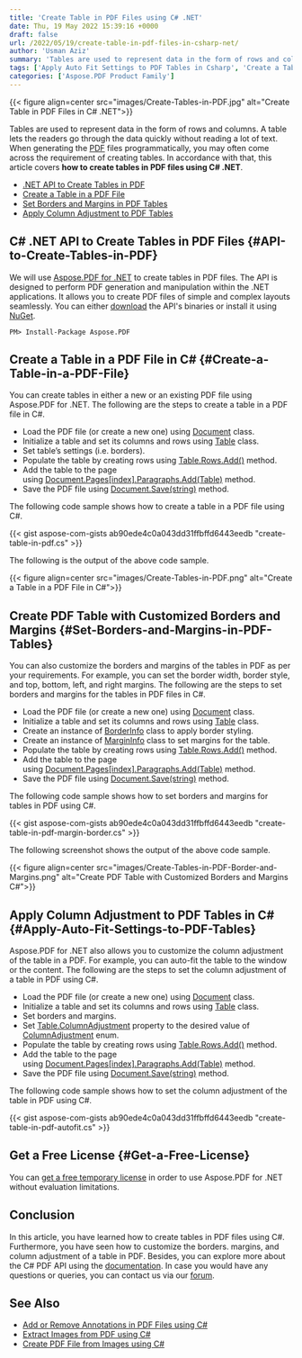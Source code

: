 ```yaml
---
title: 'Create Table in PDF Files using C# .NET'
date: Thu, 19 May 2022 15:39:16 +0000
draft: false
url: /2022/05/19/create-table-in-pdf-files-in-csharp-net/
author: 'Usman Aziz'
summary: 'Tables are used to represent data in the form of rows and columns. It lets the readers go through the data quickly without reading a lot of text. When generating the [PDF][1] files programmatically, you may often come across the requirement of creating tables. In accordance with that, this article covers **how to create tables in PDF files in C# .NET**.'
tags: ['Apply Auto Fit Settings to PDF Tables in Csharp', 'Create a Table in a PDF File in Csharp', 'DotNet API to Create Tables in PDF', 'DotNet PDF Generator API', 'Set Borders and Margins in PDF Tables in Csharp']
categories: ['Aspose.PDF Product Family']
---
```




{{< figure align=center src="images/Create-Tables-in-PDF.jpg" alt="Create Table in PDF Files in C# .NET">}}


Tables are used to represent data in the form of rows and columns. A table lets the readers go through the data quickly without reading a lot of text. When generating the [PDF][2] files programmatically, you may often come across the requirement of creating tables. In accordance with that, this article covers **how to create tables in PDF files using C# .NET**.

*   [.NET API to Create Tables in PDF][3]
*   [Create a Table in a PDF File][4]
*   [Set Borders and Margins in PDF Tables][5]
*   [Apply Column Adjustment to PDF Tables][6]

## C# .NET API to Create Tables in PDF Files {#API-to-Create-Tables-in-PDF}

We will use [Aspose.PDF for .NET][7] to create tables in PDF files. The API is designed to perform PDF generation and manipulation within the .NET applications. It allows you to create PDF files of simple and complex layouts seamlessly. You can either [download][8] the API's binaries or install it using [NuGet][9].

```
PM> Install-Package Aspose.PDF
```

## Create a Table in a PDF File in C# {#Create-a-Table-in-a-PDF-File}

You can create tables in either a new or an existing PDF file using Aspose.PDF for .NET. The following are the steps to create a table in a PDF file in C#.

*   Load the PDF file (or create a new one) using [Document][10] class.
*   Initialize a table and set its columns and rows using [Table][11] class.
*   Set table’s settings (i.e. borders).
*   Populate the table by creating rows using [Table.Rows.Add()][12] method.
*   Add the table to the page using [Document.Pages\[index\].Paragraphs.Add(Table)][13] method.
*   Save the PDF file using [Document.Save(string)][14] method.

The following code sample shows how to create a table in a PDF file using C#.

{{< gist aspose-com-gists ab90ede4c0a043dd31ffbffd6443eedb "create-table-in-pdf.cs" >}}

The following is the output of the above code sample.



{{< figure align=center src="images/Create-Tables-in-PDF.png" alt="Create a Table in a PDF File in C#">}}


## Create PDF Table with Customized Borders and Margins {#Set-Borders-and-Margins-in-PDF-Tables}

You can also customize the borders and margins of the tables in PDF as per your requirements. For example, you can set the border width, border style, and top, bottom, left, and right margins. The following are the steps to set borders and margins for the tables in PDF files in C#.

*   Load the PDF file (or create a new one) using [Document][15] class.
*   Initialize a table and set its columns and rows using [Table][16] class.
*   Create an instance of [BorderInfo][17] class to apply border styling.
*   Create an instance of [MarginInfo][18] class to set margins for the table.
*   Populate the table by creating rows using [Table.Rows.Add()][19] method.
*   Add the table to the page using [Document.Pages\[index\].Paragraphs.Add(Table)][20] method.
*   Save the PDF file using [Document.Save(string)][21] method.

The following code sample shows how to set borders and margins for tables in PDF using C#.

{{< gist aspose-com-gists ab90ede4c0a043dd31ffbffd6443eedb "create-table-in-pdf-margin-border.cs" >}}

The following screenshot shows the output of the above code sample.



{{< figure align=center src="images/Create-Tables-in-PDF-Border-and-Margins.png" alt="Create PDF Table with Customized Borders and Margins C#">}}


## Apply Column Adjustment to PDF Tables in C# {#Apply-Auto-Fit-Settings-to-PDF-Tables}

Aspose.PDF for .NET also allows you to customize the column adjustment of the table in a PDF. For example, you can auto-fit the table to the window or the content. The following are the steps to set the column adjustment of a table in PDF using C#.

*   Load the PDF file (or create a new one) using [Document][22] class.
*   Initialize a table and set its columns and rows using [Table][23] class.
*   Set borders and margins.
*   Set [Table.ColumnAdjustment][24] property to the desired value of [ColumnAdjustment][25] enum.
*   Populate the table by creating rows using [Table.Rows.Add()][26] method.
*   Add the table to the page using [Document.Pages\[index\].Paragraphs.Add(Table)][27] method.
*   Save the PDF file using [Document.Save(string)][28] method.

The following code sample shows how to set the column adjustment of the table in PDF using C#.

{{< gist aspose-com-gists ab90ede4c0a043dd31ffbffd6443eedb "create-table-in-pdf-autofit.cs" >}}

## Get a Free License {#Get-a-Free-License}

You can [get a free temporary license][29] in order to use Aspose.PDF for .NET without evaluation limitations.

## Conclusion

In this article, you have learned how to create tables in PDF files using C#. Furthermore, you have seen how to customize the borders. margins, and column adjustment of a table in PDF. Besides, you can explore more about the C# PDF API using the [documentation][30]. In case you would have any questions or queries, you can contact us via our [forum][31].

## See Also

*   [Add or Remove Annotations in PDF Files using C#][32]
*   [Extract Images from PDF using C#][33]
*   [Create PDF File from Images using C#][34]




[1]: https://docs.fileformat.com/pdf/
[2]: https://docs.fileformat.com/pdf/
[3]: #API-to-Create-Tables-in-PDF
[4]: #Create-a-Table-in-a-PDF-File
[5]: #Set-Borders-and-Margins-in-PDF-Tables
[6]: #Apply-Auto-Fit-Settings-to-PDF-Tables
[7]: https://products.aspose.com/pdf/net/
[8]: https://downloads.aspose.com/pdf/net/
[9]: http://nuget.org/packages/Aspose.PDF
[10]: https://apireference.aspose.com/pdf/net/aspose.pdf/document
[11]: https://apireference.aspose.com/pdf/net/aspose.pdf/table
[12]: https://apireference.aspose.com/pdf/net/aspose.pdf/rows/methods/add
[13]: https://apireference.aspose.com/pdf/net/aspose.pdf/paragraphs/methods/add
[14]: https://apireference.aspose.com/pdf/net/aspose.pdf.document/save/methods/5
[15]: https://apireference.aspose.com/pdf/net/aspose.pdf/document
[16]: https://apireference.aspose.com/pdf/net/aspose.pdf/table
[17]: https://apireference.aspose.com/pdf/net/aspose.pdf/borderinfo
[18]: https://apireference.aspose.com/pdf/net/aspose.pdf/margininfo
[19]: https://apireference.aspose.com/pdf/net/aspose.pdf/rows/methods/add
[20]: https://apireference.aspose.com/pdf/net/aspose.pdf/paragraphs/methods/add
[21]: https://apireference.aspose.com/pdf/net/aspose.pdf.document/save/methods/5
[22]: https://apireference.aspose.com/pdf/net/aspose.pdf/document
[23]: https://apireference.aspose.com/pdf/net/aspose.pdf/table
[24]: https://apireference.aspose.com/pdf/net/aspose.pdf/table/properties/columnadjustment
[25]: https://apireference.aspose.com/pdf/net/aspose.pdf/columnadjustment
[26]: https://apireference.aspose.com/pdf/net/aspose.pdf/rows/methods/add
[27]: https://apireference.aspose.com/pdf/net/aspose.pdf/paragraphs/methods/add
[28]: https://apireference.aspose.com/pdf/net/aspose.pdf.document/save/methods/5
[29]: https://purchase.aspose.com/temporary-license
[30]: https://docs.aspose.com/pdf/net/
[31]: https://forum.aspose.com/
[32]: https://blog.aspose.com/2021/01/04/add-or-remove-annotations-in-pdf-using-csharp/
[33]: https://blog.aspose.com/2021/06/15/extract-images-from-pdf-in-csharp/
[34]: https://blog.aspose.com/2021/04/20/create-pdf-from-images-using-csharp/




